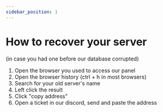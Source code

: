 ```yaml
---
sidebar_position: 1
---
```


# How to recover your server
(in case you had one before our database corrupted)

1. Open the browser you used to access our panel
2. Open the browser history (ctrl + h in most browsers)
3. Search for your old server's name
4. Left click the result
5. Click "copy address"
6. Open a ticket in our discord, send and paste the address